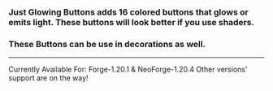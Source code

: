### **Just Glowing Buttons** adds 16 colored buttons that glows or emits light. These buttons will look better if you use shaders.
### These Buttons can be use in decorations as well.

---

Currently Available For: Forge-1.20.1 & NeoForge-1.20.4
Other versions' support are on the way!